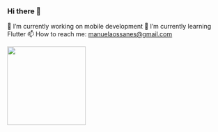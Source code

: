 ### Hi there 👋



🔭 I’m currently working on mobile development
🌱 I’m currently learning Flutter
📫 How to reach me: manuelaossanes@gmail.com

<div>
  <a href="https://github.com/manuabigsz"/>
  <img height="180em" src="https://github-readme-stats.vercel.app/api?username=manuabigsz&hide=contribs,prs"/>
</div>
<!--
- 👯 I’m looking to collaborate on ...
- 🤔 I’m looking for help with ...
- 💬 Ask me about ...

- 😄 Pronouns: ...
- ⚡ Fun fact: ...
-->
